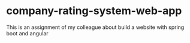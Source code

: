 # company-rating-system-web-app
This is an assignment of my colleague about build a website with spring boot and angular 
